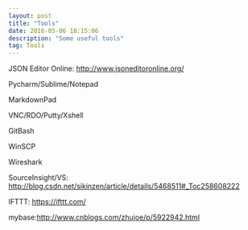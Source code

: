 ```yaml
---
layout: post
title: "Tools"
date: 2016-05-06 18:15:06 
description: "Some useful tools"
tag: Tools
---
```


JSON Editor Online: http://www.jsoneditoronline.org/

Pycharm/Sublime/Notepad

MarkdownPad

VNC/RDO/Putty/Xshell

GitBash

WinSCP

Wireshark

SourceInsight/VS: http://blog.csdn.net/sikinzen/article/details/5468511#_Toc258608222

IFTTT: https://ifttt.com/

mybase:http://www.cnblogs.com/zhujoe/p/5922942.html
